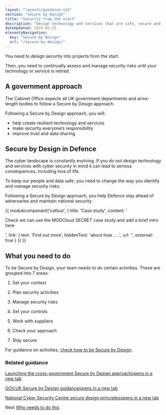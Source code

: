 ```yaml
---
layout: "layouts/guidance.njk"
section: "Secure by Design"
title: "Security from the start"
description: "Design technology and services that are safe, secure and resilient to cyber attack."
dateUpdated: 2024-05-23
eleventyNavigation:
  key: "Secure by Design"
  url: "/secure-by-design/"
---
```


You need to design security into projects from the start. 

Then, you need to continually assess and manage security risks until your technology or service is retired.  

## A government approach

The Cabinet Office expects all UK government departments and arms-length bodies to follow a Secure by Design approach. 

Following a Secure by Design approach, you will: 

- help create resilient technology and services
- make security everyone’s responsibility
- improve trust and data sharing

## Secure by Design in Defence

The cyber landscape is constantly evolving. If you do not design technology and services with cyber security in mind it can lead to serious consequences, including loss of life.

To keep our people and data safe, you need to change the way you identify and manage security risks. 

Following a Secure by Design approach, you help Defence stay ahead of adversaries and maintain national security.

{{ modukcomponent('callout', {
  title: 'Case study',
  content: '<p>Check we can use the MODCloud SECRET case study and add a brief intro here</p>',
  link: {
    text: 'Find out more',
    hiddenText: 'about how .....',
    url: '',
    external: true
  }
}) }}

## What you need to do

To be Secure by Design, your team needs to do certain activities. These are grouped into 7 areas: 

1. Set your context
<!-- Define how your technology or service uses Defence data and how much risk it carries. -->
2. Plan security activities
<!-- Manage stakeholders, agree a suitable way to assess risk and select a control framework. -->
3. Manage security risks
<!-- Continuously manage security risks and use existing tools for regular self assessments. -->
4. Set your controls
<!-- Use existing tools to design and implement ways to address security risks. -->
5. Work with suppliers
<!-- Identify security risks when buying products and services and address them in contracts. -->
6. Check your approach
<!-- Test that your activities and controls are working and correct any vulnerabilities. -->
7. Stay secure
<!-- Keep assessing security risks against functional changes and external threats. -->

For guidance on activities, [check how to be Secure by Design]().


### Related guidance

<p class="govuk-body"><a href="https://cddo.blog.gov.uk/2023/12/20/deputy-prime-minister-announces-launch-of-cross-government-secure-by-design-approach/" target="_blank">Launching the cross-government Secure by Design approach<span class="govuk-visually-hidden">opens in a new tab</span></a></p> 
        
<p class="govuk-body"><a href="https://www.security.gov.uk/guidance/secure-by-design/" target="_blank">GOV.UK Secure by Design guidance<span class="govuk-visually-hidden">opens in a new tab</span></a></p>
        
<p class="govuk-body"><a href="https://www.ncsc.gov.uk/collection/cyber-security-design-principles" target="_blank">National Cyber Security Centre secure design principles<span class="govuk-visually-hidden">opens in a new tab</span></a></p>  

Next
[Who needs to do this]()
